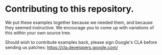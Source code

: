 
# Contributing to this repository.

We put these examples together because we needed them, and because
they seemed instructive. We encourage you to come up with variations
of this within your own source tree.

Should wish to contribute examples back, please sign Google's CLA
before sending us patches: https://cla.developers.google.com/
